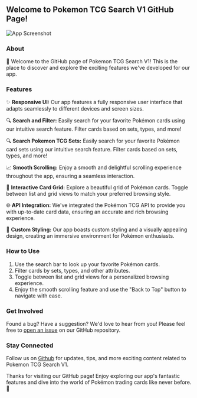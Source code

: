 ## Welcome to Pokemon TCG Search V1 GitHub Page!

![App Screenshot](https://github.com/naduncalcey/pokemon-tcg-app/blob/main/src/assets/screenshots/screenshot.png) <!-- Replace with an actual screenshot of your app -->

### About

🚀 Welcome to the GitHub page of Pokemon TCG Search V1! This is the place to discover and explore the exciting features we've developed for our app.

### Features

✨ **Responsive UI:** Our app features a fully responsive user interface that adapts seamlessly to different devices and screen sizes.

🔍 **Search and Filter:** Easily search for your favorite Pokémon cards using our intuitive search feature. Filter cards based on sets, types, and more!

🔍 **Search Pokemon TCG Sets:** Easily search for your favorite Pokémon card sets using our intuitive search feature. Filter cards based on sets, types, and more!

📈 **Smooth Scrolling:** Enjoy a smooth and delightful scrolling experience throughout the app, ensuring a seamless interaction.

🎉 **Interactive Card Grid:** Explore a beautiful grid of Pokémon cards. Toggle between list and grid views to match your preferred browsing style.

🌐 **API Integration:** We've integrated the Pokémon TCG API to provide you with up-to-date card data, ensuring an accurate and rich browsing experience.

🎨 **Custom Styling:** Our app boasts custom styling and a visually appealing design, creating an immersive environment for Pokémon enthusiasts.

### How to Use

1. Use the search bar to look up your favorite Pokémon cards.
2. Filter cards by sets, types, and other attributes.
3. Toggle between list and grid views for a personalized browsing experience.
4. Enjoy the smooth scrolling feature and use the "Back to Top" button to navigate with ease.

### Get Involved

Found a bug? Have a suggestion? We'd love to hear from you! Please feel free to [open an issue](https://github.com/naduncalcey/pokemon-tcg-app/issues) on our GitHub repository.

### Stay Connected

Follow us on [Github](https://github.com/naduncalcey/pokemon-tcg-app) for updates, tips, and more exciting content related to Pokemon TCG Search V1.

Thanks for visiting our GitHub page! Enjoy exploring our app's fantastic features and dive into the world of Pokémon trading cards like never before. 🌟
